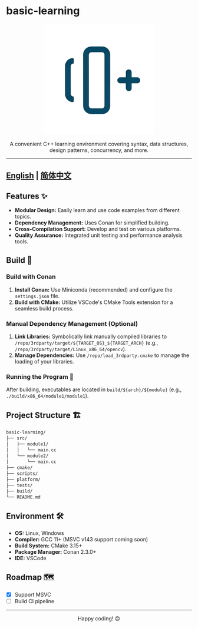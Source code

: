 # basic-learning

<p align="center">
  <img src="assets/logo.png" alt="basic-learning Logo" width="300"> <br/>
</p>

<p align="center">
  A convenient C++ learning environment covering syntax, data structures, design patterns, concurrency, and more.
</p>

---
[English](README_EN.md) | [简体中文](README.md)
---

## Features ✨

- **Modular Design:** Easily learn and use code examples from different topics.
- **Dependency Management:** Uses Conan for simplified building.
- **Cross-Compilation Support:** Develop and test on various platforms.
- **Quality Assurance:** Integrated unit testing and performance analysis tools.


## Build 🚀

### Build with Conan

1. **Install Conan:** Use Miniconda (recommended) and configure the `settings.json` file.
2. **Build with CMake:**  Utilize VSCode's CMake Tools extension for a seamless build process.


### Manual Dependency Management (Optional)

1. **Link Libraries:** Symbolically link manually compiled libraries to `/repo/3rdparty/target/${TARGET_OS}_${TARGET_ARCH}` (e.g., `/repo/3rdparty/target/Linux_x86_64/opencv`).
2. **Manage Dependencies:** Use `/repo/load_3rdparty.cmake` to manage the loading of your libraries.


### Running the Program 🏃

After building, executables are located in `build/${arch}/${module}` (e.g., `./build/x86_64/module1/module1`).


## Project Structure 🏗️

```
basic-learning/
├── src/
│   ├── module1/
│   │   └── main.cc
│   └── module2/
│       └── main.cc
├── cmake/
├── scripts/
├── platform/
├── tests/
├── build/
└── README.md
```



## Environment 🛠️

- **OS:** Linux, Windows
- **Compiler:** GCC 11+ (MSVC v143 support coming soon)
- **Build System:** CMake 3.15+
- **Package Manager:** Conan 2.3.0+
- **IDE:** VSCode


## Roadmap 🗺️

- [x] Support MSVC
- [ ] Build CI pipeline

---

<p align="center">
  Happy coding! 😊
</p>